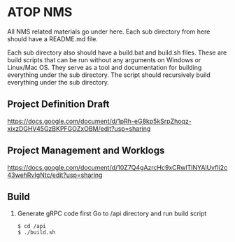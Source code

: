 
# ATOP NMS

All NMS related materials go under here. Each sub directory from here should have a README.md file.

Each sub directory also should have a build.bat and build.sh files.  These are build scripts that can be run without any arguments on Windows or Linux/Mac OS.  They serve as a tool and documentation for building everything under the sub directory.  The script should recursively build everything under the sub directory.




## Project Definition Draft

https://docs.google.com/document/d/1pRh-eG8kp5kSrpZhoqz-xixzDGHV45GzBKPFGOZxOBM/edit?usp=sharing

## Project Management and Worklogs

https://docs.google.com/document/d/10Z7Q4gAzrcHc9xCRwlTINYAlUvfIi2c43wehRvIgNtc/edit?usp=sharing


## Build
1. Generate gRPC code first
   Go to /api directory and run build script
   ```
   $ cd /api
   $ ./build.sh
   ```
